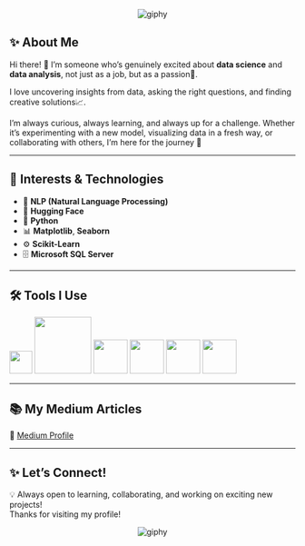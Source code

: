 
<p align="center">
  <img src="https://github.com/user-attachments/assets/84f75fe9-f8b9-4bdd-b375-7ee3ce51c44d" alt="giphy" />
</p>


## ✨ About Me  

Hi there! 👋 I’m someone who’s genuinely excited about **data science** and **data analysis**, not just as a job, but as a passion💖.  

I love uncovering insights from data, asking the right questions, and finding creative solutions📈.

I’m always curious, always learning, and always up for a challenge. Whether it’s experimenting with a new model, visualizing data in a fresh way, or collaborating with others, I’m here for the journey 🚀  

---

## 🚀 Interests & Technologies  

- 🤖 **NLP (Natural Language Processing)**  
- 🤗 **Hugging Face**  
- 🐍 **Python**  
- 📊 **Matplotlib**, **Seaborn**  
- ⚙️ **Scikit-Learn**  
- 🗄 **Microsoft SQL Server**

---

## 🛠 Tools I Use  

<img src="https://resources.jetbrains.com/storage/products/pycharm/img/meta/pycharm_logo_300x300.png" width="40" /> <n> <img src="https://upload.wikimedia.org/wikipedia/commons/7/7e/Spyder_logo.svg" width="100" /> <n> <img src="https://jupyter.org/assets/homepage/main-logo.svg" width="60" /> <n> <img src="https://colab.research.google.com/img/colab_favicon_256px.png" width="60" /> <n> <img src="https://upload.wikimedia.org/wikipedia/commons/7/7c/Kaggle_logo.png" width="60" /> <n> <img src="https://upload.wikimedia.org/wikipedia/commons/7/76/Slack_Icon.png" width="60" />


---

## 📚 My Medium Articles  

🔗 [Medium Profile]([https://medium.com/@zzeynepacikgozz])  

---

## ✨ Let’s Connect!  

💡 Always open to learning, collaborating, and working on exciting new projects!  
Thanks for visiting my profile!

<p align="center">
  <img src="https://github.com/user-attachments/assets/4428ce19-8046-432a-b2aa-f4b5754964d1" alt="giphy" />
</p>

